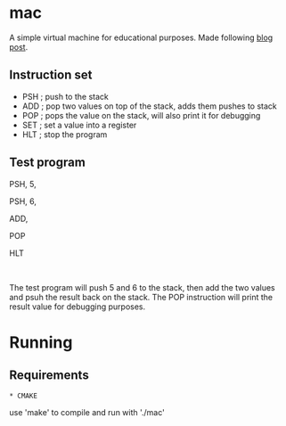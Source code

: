 # mac
A simple virtual machine for educational purposes. Made following [blog post](https://felixangell.com/blogs/virtual-machine-in-c).

## Instruction set
* PSH	; push to the stack
* ADD	; pop two values on top of the stack, adds them pushes to stack
* POP	; pops the value on the stack, will also print it for debugging
* SET	; set a value into a register
* HLT	; stop the program

## Test program

<p>PSH, 5,</p>
<p>PSH, 6,</p>
<p>ADD,</p>
<p>POP</p>
<p>HLT</p>

<br />

<p>The test program will push 5 and 6 to the stack, then add the two values 
and psuh the result back on the stack. The POP instruction will print the result
value for debugging purposes.</p>

# Running

## Requirements
    * CMAKE

<p>use 'make' to compile and run with './mac'</p>
